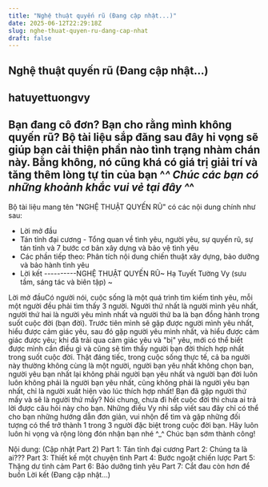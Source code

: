 ```yaml
---
title: "Nghệ thuật quyến rũ (Đang cập nhật...)"
date: 2025-06-12T22:29:18Z
slug: nghe-thuat-quyen-ru-dang-cap-nhat
draft: false
---
```


## Nghệ thuật quyến rũ (Đang cập nhật...)

## hatuyettuongvy

Bạn đang cô đơn? Bạn cho rằng mình không quyến rũ? Bộ tài liệu sắp đăng sau đây hi vọng sẽ giúp bạn cải thiện phần nào tình trạng nhàm chán này. Bằng không, nó cũng khá có giá trị giải trí và tăng thêm lòng tự tin của bạn ^_^
Chúc các bạn có những khoảnh khắc vui vẻ tại đây ^_^
----------
Bộ tài liệu mang tên "NGHỆ THUẬT QUYẾN RŨ" có các nội dung chính như sau:
- Lời mở đầu
- Tán tỉnh đại cương - Tổng quan về tình yêu, người yêu, sự quyến rũ, sự tán tỉnh và 7 bước cơ bản xây dựng và bảo vệ tình yêu
- Các phần tiếp theo: Phân tích nội dung chiến thuật xây dựng, bảo dưỡng và bảo hành tình yêu
- Lời kết
----------NGHỆ THUẬT QUYẾN RŨ~ Hạ Tuyết Tường Vy (sưu tầm, sáng tác và biên tập) ~ 
 
 
 
 
 
 Lời mở đầuCó người nói, cuộc sống là một quá trình tìm kiếm tình yêu, mỗi một người đều phải tìm thấy 3 người. Người thứ nhất là người mình yêu nhất, người thứ hai là người yêu mình nhất và người thứ ba là bạn đồng hành trong suốt cuộc đời (bạn đời).
Trước tiên mình sẽ gặp được người mình yêu nhất, hiểu được cảm giác yêu, sau đó gặp người yêu mình nhất, và hiểu được cảm giác được yêu; khi đã trải qua cảm giác yêu và "bị" yêu, mới có thể biết được mình cần điều gì và cũng sẽ tìm thấy người bạn đời thích hợp nhất trong suốt cuộc đời.
Thật đáng tiếc, trong cuộc sống thực tế, cả ba người này thường không cùng là một người, người bạn yêu nhất không chọn bạn, người yêu bạn nhất lại không phải người bạn yêu nhất và người bạn đời luôn luôn không phải là người bạn yêu nhất, cũng không phải là người yêu bạn nhất, chỉ là người xuất hiện vào lúc thích hợp nhất!
Bạn đã gặp người thứ mấy và sẽ là người thứ mấy? Nói chung, chưa đi hết cuộc đời thì chưa ai trả lời được câu hỏi này cho bạn. Những điều Vy nhi sắp viết sau đây chỉ có thể cho bạn những hướng dẫn đơn giản, vui nhộn để tìm và gặp những đối tượng có thể trở thành 1 trong 3 người đặc biệt trong cuộc đời bạn.
Hãy luôn luôn hi vọng và rộng lòng đón nhận bạn nhé ^_^ Chúc bạn sớm thành công!
 
Nội dung: (Cập nhật Part 2)
Part 1: Tán tỉnh đại cương
Part 2: Chúng ta là ai???
Part 3: Thiết kế một chuyện tình
Part 4: Bước ngoặt chiến lược
Part 5: Thặng dư tình cảm
Part 6: Bảo dưỡng tình yêu
Part 7: Cắt đau còn hơn để buồn
Lời kết
(Đang cập nhật...)